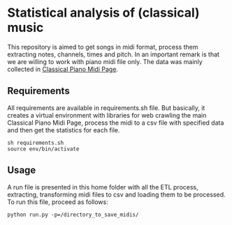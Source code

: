 # Statistical analysis of (classical) music #

This repository is aimed to get songs in midi format, process them extracting
notes, channels, times and pitch. In an important remark is that we are willing
to work with piano midi file only. The data was mainly collected in [Classical
Piano Midi Page](http://www.piano-midi.de/midi_files.htm).

## Requirements ##

All requirements are available in requirements.sh file. But basically, it creates
a virtual environment with libraries for web crawling the main Classical Piano
Midi Page, process the midi to a csv file with specified data and then get the
statistics for each file.

```
sh requirements.sh
source env/bin/activate
```

## Usage ##

A run file is presented in this home folder with all the ETL process, extracting,
transforming midi files to csv and loading them to be processed. To run this
file, proceed as follows:
```
python run.py -p=/directory_to_save_midis/
```
